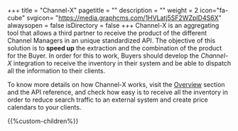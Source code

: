 +++
title = "Channel-X"
pagetitle = ""
description = ""
weight = 2
icon="fa-cube"
svgicon= "https://media.graphcms.com/1HVLatj5SF2WZpID4S6X"
alwaysopen = false
isDirectory = false
+++
Channel-X is an aggregating tool that allows a third partner to receive the product of the different Channel Managers in an unique standardized API. The objective of this solution is to **speed up** the extraction and the combination of the product for the Buyer. In order for this to work, Buyers should develop the *Channel-X* integration to receive the inventory in their system and be able to dispatch all the information to their clients.

To know more details on how Channel-X works, visit the [Overview](./overview) section and the API reference, and check how easy is to receive all the inventory in order to reduce search traffic to an external system and create price calendars to your clients.

{{%custom-children%}}

